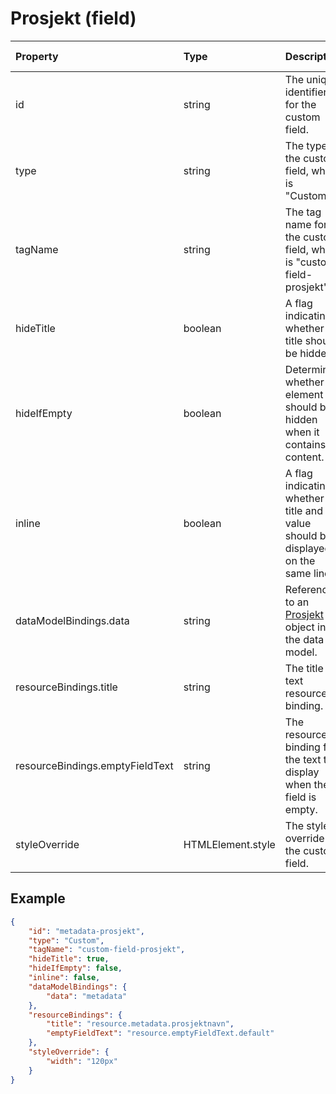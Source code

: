 # Prosjekt (field)

| Property                        | Type              | Description                                                                                  | Default value |
| :------------------------------ | :---------------- | :------------------------------------------------------------------------------------------- | :------------ |
| id                              | string            | The unique identifier for the custom field.                                                  |               |
| type                            | string            | The type of the custom field, which is "Custom".                                             |               |
| tagName                         | string            | The tag name for the custom field, which is "custom-field-prosjekt".                         |               |
| hideTitle                       | boolean           | A flag indicating whether the title should be hidden.                                        | false         |
| hideIfEmpty                     | boolean           | Determines whether the element should be hidden when it contains no content.                 | false         |
| inline                          | boolean           | A flag indicating whether the title and value should be displayed on the same line.          | false         |
| dataModelBindings.data          | string            | Reference to an [Prosjekt](../../classes/data-classes/Prosjekt.js) object in the data model. |               |
| resourceBindings.title          | string            | The title text resource binding.                                                             |               |
| resourceBindings.emptyFieldText | string            | The resource binding for the text to display when the field is empty.                        |               |
| styleOverride                   | HTMLElement.style | The style override for the custom field.                                                     |               |

## Example

```json
{
    "id": "metadata-prosjekt",
    "type": "Custom",
    "tagName": "custom-field-prosjekt",
    "hideTitle": true,
    "hideIfEmpty": false,
    "inline": false,
    "dataModelBindings": {
        "data": "metadata"
    },
    "resourceBindings": {
        "title": "resource.metadata.prosjektnavn",
        "emptyFieldText": "resource.emptyFieldText.default"
    },
    "styleOverride": {
        "width": "120px"
    }
}
```
